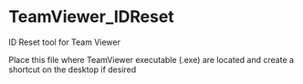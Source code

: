 # TeamViewer_IDReset

ID Reset tool for Team Viewer

Place this file where TeamViewer executable (.exe) are located and create a shortcut on the desktop if desired
